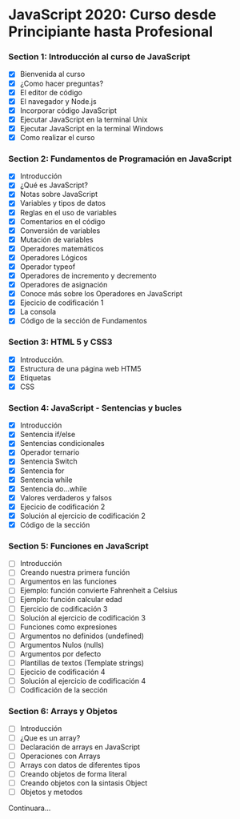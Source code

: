 # JavaScript 2020: Curso desde Principiante hasta Profesional

### Section 1: Introducción al curso de JavaScript

- [x] Bienvenida al curso
- [x] ¿Como hacer preguntas?
- [x] El editor de código
- [x] El navegador y Node.js
- [x] Incorporar código JavaScript
- [x] Ejecutar JavaScript en la terminal Unix
- [x] Ejecutar JavaScript en la terminal Windows
- [x] Como realizar el curso

### Section 2: Fundamentos de Programación en JavaScript

- [x] Introducción
- [x] ¿Qué es JavaScript?
- [x] Notas sobre JavaScript
- [x] Variables y tipos de datos
- [x] Reglas en el uso de variables
- [x] Comentarios en el código
- [x] Conversión de variables
- [x] Mutación de variables
- [x] Operadores matemáticos
- [x] Operadores Lógicos
- [x] Operador typeof
- [x] Operadores de incremento y decremento
- [x] Operadores de asignación
- [x] Conoce más sobre los Operadores en JavaScript
- [x] Ejecicio de codificación 1
- [x] La consola
- [x] Código de la sección de Fundamentos

### Section 3: HTML 5 y CSS3

- [x] Introducción.
- [x] Estructura de una página web HTM5
- [x] Etiquetas
- [x] CSS

### Section 4: JavaScript - Sentencias y bucles

- [x] Introducción
- [x] Sentencia if/else
- [x] Sentencias condicionales
- [x] Operador ternario
- [x] Sentencia Switch
- [x] Sentencia for
- [x] Sentencia while
- [x] Sentencia do...while
- [x] Valores verdaderos y falsos
- [x] Ejecicio de codificación 2
- [x] Solución al ejercicio de codificación 2
- [x] Código de la sección

### Section 5: Funciones en JavaScript

- [ ] Introducción
- [ ] Creando nuestra primera función
- [ ] Argumentos en las funciones
- [ ] Ejemplo: función convierte Fahrenheit a Celsius
- [ ] Ejemplo: función calcular edad
- [ ] Ejercicio de codificación 3
- [ ] Solución al ejercicio de codificación 3
- [ ] Funciones como expresiones
- [ ] Argumentos no definidos (undefined)
- [ ] Argumentos Nulos (nulls)
- [ ] Argumentos por defecto
- [ ] Plantillas de textos (Template strings)
- [ ] Ejecicio de codificación 4
- [ ] Solución al ejercicio de codificación 4
- [ ] Codificación de la sección

### Section 6: Arrays y Objetos

- [ ] Introducción
- [ ] ¿Que es un array?
- [ ] Declaración de arrays en JavaScript
- [ ] Operaciones con Arrays
- [ ] Arrays con datos de diferentes tipos
- [ ] Creando objetos de forma literal
- [ ] Creando objetos con la sintasis Object
- [ ] Objetos y metodos

Continuara...
